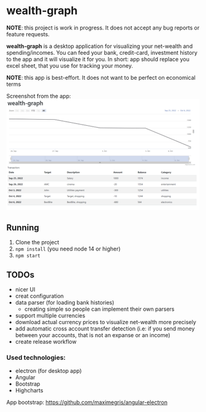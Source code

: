 # wealth-graph

**NOTE**: this project is work in progress. It does not accept any bug reports or feature requests.


**wealth-graph** is a desktop application for visualizing your net-wealth and spending/incomes.
You can feed your bank, credit-card, investment history to the app and it will visualize it for you.
In short: app should replace you excel sheet, that you use for tracking your money.

**NOTE**: this app is best-effort. It does not want to be perfect on economical terms

Screenshot from the app:
![wealth-graph](docs/app.png)


## Running

1. Clone the project
2. `npm install` (you need node 14 or higher)
3. `npm start`

## TODOs

* nicer UI
* creat configuration
* data parser (for loading bank histories)
  * creating simple so people can implement their own parsers
* support multiple currencies
* download actual currency prices to visualize net-wealth more precisely
* add automatic cross account transfer detection (i.e: if you send money between your accounts, that is not an expanse or an income)
* create release workflow

### Used technologies:
 * electron (for desktop app)
 * Angular
 * Bootstrap
 * Highcharts

App bootstrap: https://github.com/maximegris/angular-electron
